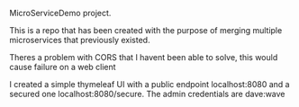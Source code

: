 MicroServiceDemo project.

This is a repo that has been created with the purpose of merging multiple microservices that previously existed.

Theres a problem with CORS that I havent been able to solve, this would cause failure on a web client

I created a simple thymeleaf UI with a public endpoint localhost:8080 and a secured one localhost:8080/secure.
The admin credentials are dave:wave